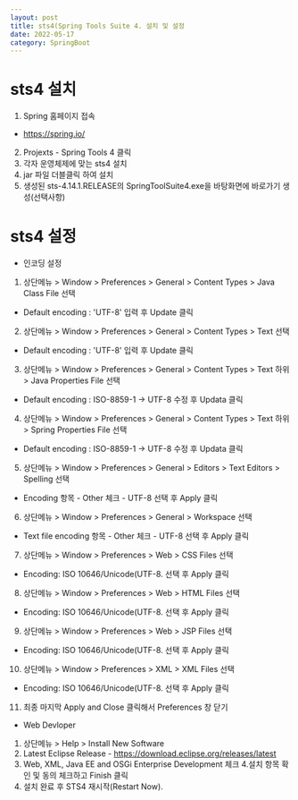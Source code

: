```yaml
---
layout: post
title: sts4(Spring Tools Suite 4. 설치 및 설정
date: 2022-05-17
category: SpringBoot
---
```

# sts4 설치
1. Spring 홈페이지 접속
 - https://spring.io/
2. Projexts - Spring Tools 4 클릭
3. 각자 운영체제에 맞는 sts4 설치
4. jar 파일 더블클릭 하여 설치
5. 생성된 sts-4.14.1.RELEASE의 SpringToolSuite4.exe을 바탕화면에 바로가기 생성(선택사항)

# sts4 설정
* 인코딩 설정
 1. 상단메뉴 > Window > Preferences > General > Content Types > Java Class File 선택
  - Default encoding : 'UTF-8' 입력 후 Update 클릭

 2. 상단메뉴 > Window > Preferences > General > Content Types > Text 선택
  - Default encoding : 'UTF-8' 입력 후 Update 클릭

 3. 상단메뉴 > Window > Preferences > General > Content Types > Text 하위 > Java Properties File 선택
  - Default encoding : ISO-8859-1 → UTF-8 수정 후 Updata 클릭

 4. 상단메뉴 > Window > Preferences > General > Content Types > Text 하위 > Spring Properties File 선택
  - Default encoding : ISO-8859-1 → UTF-8 수정 후 Updata 클릭

 5. 상단메뉴 > Window > Preferences > General > Editors > Text Editors > Spelling 선택
  - Encoding 항목 - Other 체크 - UTF-8 선택 후 Apply 클릭

 6. 상단메뉴 > Window > Preferences > General > Workspace 선택
  - Text file encoding 항목 - Other 체크 - UTF-8 선택 후 Apply 클릭

 7. 상단메뉴 > Window > Preferences > Web > CSS Files 선택
  - Encoding: ISO 10646/Unicode(UTF-8. 선택 후 Apply 클릭

 8. 상단메뉴 > Window > Preferences > Web > HTML Files 선택
  - Encoding: ISO 10646/Unicode(UTF-8. 선택 후 Apply 클릭

 9. 상단메뉴 > Window > Preferences > Web > JSP Files 선택
  - Encoding: ISO 10646/Unicode(UTF-8. 선택 후 Apply 클릭

 10. 상단메뉴 > Window > Preferences > XML > XML Files 선택
  - Encoding: ISO 10646/Unicode(UTF-8. 선택 후 Apply 클릭

 11. 최종 마지막 Apply and Close 클릭해서 Preferences 창 닫기
 
* Web Devloper
 1. 상단메뉴 > Help > Install New Software
 2. Latest Eclipse Release - https://download.eclipse.org/releases/latest
 3. Web, XML, Java EE and OSGi Enterprise Development 체크
 4.설치 항목 확인 및 동의 체크하고 Finish 클릭
 5. 설치 완료 후 STS4 재시작(Restart Now).